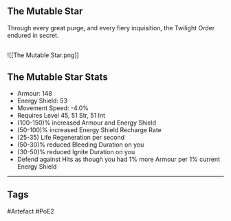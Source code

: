 ## The Mutable Star
Through every great purge, and every fiery inquisition,
the Twilight Order endured in secret.
##
![[The Mutable Star.png]]
## The Mutable Star Stats
- Armour: 148
- Energy Shield: 53
- Movement Speed: -4.0%
- Requires Level 45, 51 Str, 51 Int
- (100-150)% increased Armour and Energy Shield
- (50-100)% increased Energy Shield Recharge Rate
- (25-35) Life Regeneration per second
- (50-30)% reduced Bleeding Duration on you
- (30-50)% reduced Ignite Duration on you
- Defend against Hits as though you had 1% more Armour per 1% current Energy Shield


---
## Tags
#Artefact
#PoE2